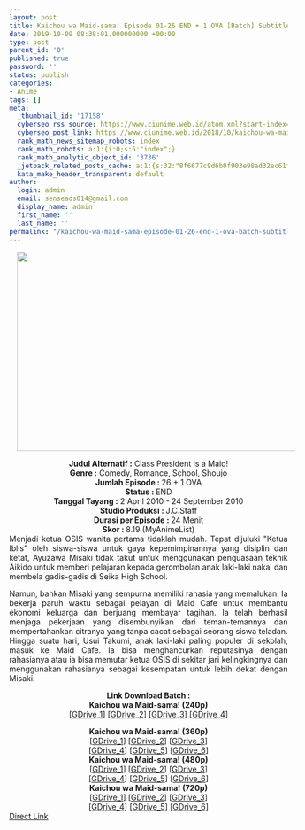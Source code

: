 ```yaml
---
layout: post
title: Kaichou wa Maid-sama! Episode 01-26 END + 1 OVA [Batch] Subtitle Indonesia
date: 2019-10-09 08:38:01.000000000 +00:00
type: post
parent_id: '0'
published: true
password: ''
status: publish
categories:
- Anime
tags: []
meta:
  _thumbnail_id: '17158'
  cyberseo_rss_source: https://www.ciunime.web.id/atom.xml?start-index=2701&max-results=150
  cyberseo_post_link: https://www.ciunime.web.id/2018/10/kaichou-wa-maid-sama-episode-01-26-1.html
  rank_math_news_sitemap_robots: index
  rank_math_robots: a:1:{i:0;s:5:"index";}
  rank_math_analytic_object_id: '3736'
  _jetpack_related_posts_cache: a:1:{s:32:"8f6677c9d6b0f903e98ad32ec61f8deb";a:2:{s:7:"expires";i:1654432678;s:7:"payload";a:0:{}}}
  kata_make_header_transparent: default
author:
  login: admin
  email: senseads014@gmail.com
  display_name: admin
  first_name: ''
  last_name: ''
permalink: "/kaichou-wa-maid-sama-episode-01-26-end-1-ova-batch-subtitle-indonesia/"
---
```

<div class="separator" style="clear: both; text-align: center;"><a href="https://3.bp.blogspot.com/-Jr6hvNMYBx8/XAd_6tbQT0I/AAAAAAAADYA/yxR-0wW4xQoaQlUq2cYFw6lv4pfdmABwgCLcBGAs/s1600/Kaichou%2Bwa%2BMaid-sama%2521%2B-%2BCiunime.png" imageanchor="1" style="margin-left: 1em; margin-right: 1em;"><img border="0" data-original-height="720" data-original-width="1280" height="360" src="{{ site.baseurl }}/assets/2019/10/Kaichou%2Bwa%2BMaid-sama%2521%2B-%2BCiunime.png" width="640" /></a></div>
<p>
<div style="text-align: center;"><b>Judul Alternatif :</b> Class President is a Maid!</div>
<div style="text-align: center;"><b><b>Genre :</b></b> Comedy, Romance, School, Shoujo</div>
<div style="text-align: center;"><b>Jumlah Episode : </b>26 + 1 OVA<br /><b>Status :&nbsp;</b>END<br /><b>Tanggal Tayang :</b> 2 April 2010 - 24 September 2010<br /><b>Studio Produksi : </b>J.C.Staff<br /><b>Durasi per Episode :&nbsp;</b>24 Menit</div>
<div style="text-align: center;"><b>Skor :&nbsp;</b>8.19 (MyAnimeList)</div>
<div style="text-align: center;"></div>
<div style="text-align: justify;">Menjadi ketua OSIS wanita pertama tidaklah mudah. Tepat dijuluki "Ketua Iblis" oleh siswa-siswa untuk gaya kepemimpinannya yang disiplin dan ketat, Ayuzawa Misaki tidak takut untuk menggunakan penguasaan teknik Aikido untuk memberi pelajaran kepada gerombolan anak laki-laki nakal dan membela gadis-gadis di Seika High School.</p>
<p>Namun, bahkan Misaki yang sempurna memiliki rahasia yang memalukan. Ia bekerja paruh waktu sebagai pelayan di Maid Cafe untuk membantu ekonomi keluarga dan berjuang membayar tagihan. Ia telah berhasil menjaga pekerjaan yang disembunyikan dari teman-temannya dan mempertahankan citranya yang tanpa cacat sebagai seorang siswa teladan. Hingga suatu hari, Usui Takumi, anak laki-laki paling populer di sekolah, masuk ke Maid Cafe. Ia bisa menghancurkan reputasinya dengan rahasianya atau ia bisa memutar ketua OSIS di sekitar jari kelingkingnya dan menggunakan rahasianya sebagai kesempatan untuk lebih dekat dengan Misaki.</p></div>
<div style="text-align: justify;"></div>
<div style="text-align: justify;"></div>
<div style="text-align: center;"><b>Link Download Batch :</b></div>
<div style="text-align: center;">
<div style="text-align: center;"><b>Kaichou wa Maid-sama! (240p)</b></div>
<div style="text-align: center;">[<a href="https://drive.google.com/uc?id=1_GK3B8n9hBo0Dp23jUyiQfugDaa01mWm" target="_blank" rel="noopener">GDrive_1</a>] [<a href="https://drive.google.com/uc?id=1fGUIzarbMZebcW6abiatRwUCaDpxkM7k" target="_blank" rel="noopener">GDrive_2</a>] [<a href="https://drive.google.com/uc?id=0B2hXCfVHwUd9b19aMjZ6WG8xR1k" target="_blank" rel="noopener">GDrive_3</a>]&nbsp;[<a href="https://drive.google.com/uc?id=0B6NGSGXFk7UnZ0c1OFRuWHFCSkU" target="_blank" rel="noopener">GDrive_4</a>]</p>
</div>
</div>
<div style="text-align: center;"><b>Kaichou wa Maid-sama! (360p)</b></div>
<div style="text-align: center;">[<a href="https://drive.google.com/uc?id=1UHsGtRPhVlUfCoZdY7dR37BEum5PjNDC" target="_blank" rel="noopener">GDrive_1</a>] [<a href="https://drive.google.com/uc?id=1sE50hOwb7IG6y1XxjIGmjl0_mIt0l-kx" target="_blank" rel="noopener">GDrive_2</a>] [<a href="https://drive.google.com/uc?id=1w6UlO0er0cucTaEqN5tamyXw49esuxC4" target="_blank" rel="noopener">GDrive_3</a>]<br />[<a href="https://drive.google.com/uc?id=0B2hXCfVHwUd9cnQ2M1FUdGlySkE" target="_blank" rel="noopener">GDrive_4</a>] [<a href="https://drive.google.com/uc?id=14c70hNB41yYpUD5UsXGX_Yy90Uf16wfY" target="_blank" rel="noopener">GDrive_5</a>] [<a href="https://drive.google.com/uc?id=0B6NGSGXFk7UnV3l2NlNFc2VCY28" target="_blank" rel="noopener">GDrive_6</a>]</div>
<div style="text-align: center;"></div>
<div style="text-align: center;"><b>Kaichou wa Maid-sama! (480p)</b><br />[<a href="https://drive.google.com/uc?id=1pyKm8RhRVmOUa4hDsAtWFc0LWOWVZTVh" target="_blank" rel="noopener">GDrive_1</a>] [<a href="https://drive.google.com/uc?id=1yyA53GUBrAt2AKV_AgIFmL9A-fKiq4PP" target="_blank" rel="noopener">GDrive_2</a>] [<a href="https://drive.google.com/uc?id=1gNYF1VLfPeLs98NdrfkqdKzd4LI6epMr" target="_blank" rel="noopener">GDrive_3</a>]<br />[<a href="https://drive.google.com/uc?id=1yyA53GUBrAt2AKV_AgIFmL9A-fKiq4PP" target="_blank" rel="noopener">GDrive_4</a>] [<a href="https://drive.google.com/uc?id=0B2hXCfVHwUd9STI5Vm4zMElyOFk" target="_blank" rel="noopener">GDrive_5</a>] [<a href="https://drive.google.com/uc?id=10iB4TGLj8xDkIyp5mfu5GQ6bB4A3tfYW" target="_blank" rel="noopener">GDrive_6</a>]</div>
<div style="text-align: center;"><b>Kaichou wa Maid-sama! (720p)</b><br />[<a href="https://drive.google.com/uc?id=1q10aRfW455QYUA1_8QRFWMbqQuEHq-k7" target="_blank" rel="noopener">GDrive_1</a>] [<a href="https://drive.google.com/uc?id=1Zn_QPzoXbx5PL3exOBMhZu6_XcfTsiiH" target="_blank" rel="noopener">GDrive_2</a>] [<a href="https://drive.google.com/uc?id=1ji_gM_LtFdFup6XPzZvBm_5zpWntw_NN" target="_blank" rel="noopener">GDrive_3</a>]<br />[<a href="https://drive.google.com/uc?id=18LsWbi7Pg5hh3Co_Oai-DWWHtzsHG3es" target="_blank" rel="noopener">GDrive_4</a>] [<a href="https://drive.google.com/uc?id=0B2hXCfVHwUd9enpHZlNEQXhiM1E" target="_blank" rel="noopener">GDrive_5</a>] [<a href="https://drive.google.com/uc?id=1v5dl3MhIdKMr_2cUK_W6VyaWuci8iMYo" target="_blank" rel="noopener">GDrive_6</a>]</div>
<link rel="stylesheet" href="https://cdnjs.cloudflare.com/ajax/libs/font-awesome/4.7.0/css/font-awesome.min.css" />
<div class="divbtn"> <a href="https://handymansurrender.com/fihup8buzv?key=94550f7ce39444073321dde3b8782f97" class="btn"><i class="fa fa-download"></i> Direct Link</a> </div>
